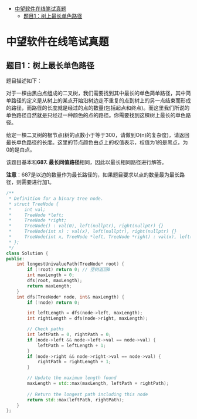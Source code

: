 
- [中望软件在线笔试真题](#中望软件在线笔试真题)
  - [题目1：树上最长单色路径](#题目1树上最长单色路径)

# 中望软件在线笔试真题

## 题目1：树上最长单色路径

题目描述如下：

对于一棵由黑白点组成的二叉树，我们需要找到其中最长的单色简单路径，其中简单路径的定义是从树上的某点开始沿树边走不重复的点到树上的另一点结束而形成的路径，而路径的长度就是经过的点的数量(包括起点和终点)。而这里我们所说的单色路径自然就是只经过一种颜色的点的路径。你需要找到这棵树上最长的单色路径。

给定一棵二叉树的根节点(树的点数小于等于300，请做到O(n)的复杂度)，请返回最长单色路径的长度。这里的节点颜色由点上的权值表示，权值为1的是黑点，为0的是白点。

该题目基本和**687. 最长同值路径**相同，因此以最长相同路径进行解答。

**注意**：687是以边的数量作为最长路径的，如果题目要求以点的数量最为最长路径，则需要进行加1。

```cpp
/**
 * Definition for a binary tree node.
 * struct TreeNode {
 *     int val;
 *     TreeNode *left;
 *     TreeNode *right;
 *     TreeNode() : val(0), left(nullptr), right(nullptr) {}
 *     TreeNode(int x) : val(x), left(nullptr), right(nullptr) {}
 *     TreeNode(int x, TreeNode *left, TreeNode *right) : val(x), left(left), right(right) {}
 * };
 */
class Solution {
public:
    int longestUnivaluePath(TreeNode* root) {
        if (!root) return 0; // 空树返回0
        int maxLength = 0;
        dfs(root, maxLength);
        return maxLength;
    }
    int dfs(TreeNode* node, int& maxLength) {
        if (!node) return 0;

        int leftLength = dfs(node->left, maxLength);
        int rightLength = dfs(node->right, maxLength);

        // Check paths
        int leftPath = 0, rightPath = 0;
        if (node->left && node->left->val == node->val) {
            leftPath = leftLength + 1;
        }
        if (node->right && node->right->val == node->val) {
            rightPath = rightLength + 1;
        }

        // Update the maximum length found
        maxLength = std::max(maxLength, leftPath + rightPath);
        
        // Return the longest path including this node
        return std::max(leftPath, rightPath);
    }
};
```